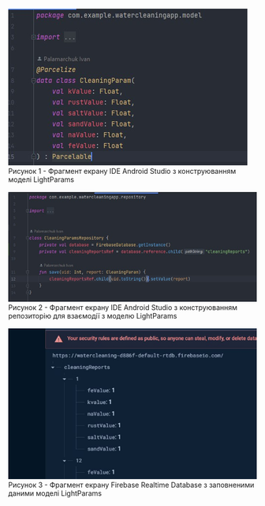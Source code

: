 ![ConstructDB](/3-SoftwareConstruction/2-IDE/ConstructDB.jpg)<br>
Рисунок 1 - Фрагмент екрану IDE Android Studio з конструюванням моделі LightParams<br><br>
![ConstructDB2](/3-SoftwareConstruction/2-IDE/ConstructDB2.jpg)<br>
Рисунок 2 - Фрагмент екрану IDE Android Studio з конструюванням репозиторію для взаємодії з моделю LightParams<br><br>
![ConstructDB3](/3-SoftwareConstruction/2-IDE/ConstructDB3.jpg)<br>
Рисунок 3 - Фрагмент екрану Firebase Realtime Database з заповненими даними моделі LightParams

